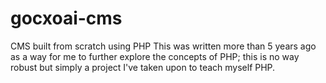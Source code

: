 # gocxoai-cms
CMS built from scratch using PHP
This was written more than 5 years ago as a way for me to further explore the concepts of PHP; this is no way robust but simply a project I've taken upon to teach myself PHP.
